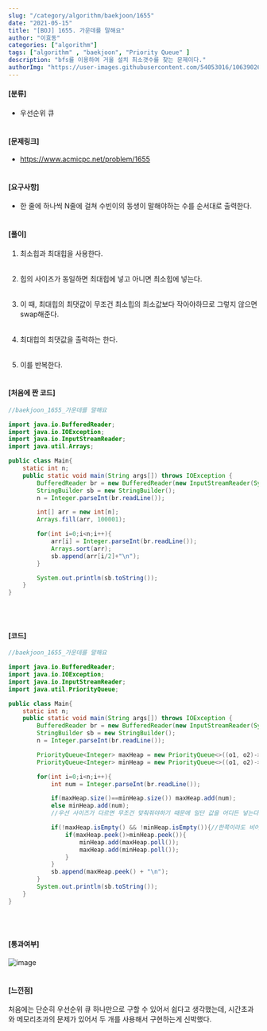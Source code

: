 ```yaml
---
slug: "/category/algorithm/baekjoon/1655"
date: "2021-05-15"
title: "[BOJ] 1655. 가운데를 말해요"
author: "이효동"
categories: ["algorithm"]
tags: ["algorithm" , "baekjoon", "Priority Queue" ]
description: "bfs를 이용하여 거울 설치 최소갯수를 찾는 문제이다."
authorImg: "https://user-images.githubusercontent.com/54053016/106390261-d4693200-642a-11eb-8ac8-eb8203cf74b9.png"
---
```



#### [분류]
- 우선순위 큐
<br><br>

#### [문제링크]
- https://www.acmicpc.net/problem/1655
<br><br>


#### [요구사항]
- 한 줄에 하나씩 N줄에 걸쳐 수빈이의 동생이 말해야하는 수를 순서대로 출력한다.<br><br> 

#### [풀이]

1. 최소힙과 최대힙을 사용한다.<br><br>

2. 힙의 사이즈가 동일하면 최대힙에 넣고 아니면 최소힙에 넣는다.<br><br>

3. 이 때, 최대힙의 최댓값이 무조건 최소힙의 최소값보다 작아야하므로 그렇지 않으면 swap해준다.<br><br>

4. 최대힙의 최댓값을 출력하는 한다.<br><br>

5. 이를 반복한다.<br><br>


#### [처음에 짠 코드]
```java
//baekjoon_1655_가운데를 말해요

import java.io.BufferedReader;
import java.io.IOException;
import java.io.InputStreamReader;
import java.util.Arrays;

public class Main{
    static int n;
    public static void main(String args[]) throws IOException {
        BufferedReader br = new BufferedReader(new InputStreamReader(System.in));
        StringBuilder sb = new StringBuilder();
        n = Integer.parseInt(br.readLine());

        int[] arr = new int[n];
        Arrays.fill(arr, 100001);

        for(int i=0;i<n;i++){
            arr[i] = Integer.parseInt(br.readLine());
            Arrays.sort(arr);
            sb.append(arr[i/2]+"\n");
        }

        System.out.println(sb.toString());
    }
}
```
<br><br>

#### [코드]
```java
//baekjoon_1655_가운데를 말해요

import java.io.BufferedReader;
import java.io.IOException;
import java.io.InputStreamReader;
import java.util.PriorityQueue;

public class Main{
    static int n;
    public static void main(String args[]) throws IOException {
        BufferedReader br = new BufferedReader(new InputStreamReader(System.in));
        StringBuilder sb = new StringBuilder();
        n = Integer.parseInt(br.readLine());

        PriorityQueue<Integer> maxHeap = new PriorityQueue<>((o1, o2)->o2-o1);
        PriorityQueue<Integer> minHeap = new PriorityQueue<>((o1, o2)->o1-o2);

        for(int i=0;i<n;i++){
            int num = Integer.parseInt(br.readLine());

            if(maxHeap.size()==minHeap.size()) maxHeap.add(num);
            else minHeap.add(num);
            //우선 사이즈가 다르면 무조건 맞춰줘야하기 때문에 일단 값을 어디든 넣는다.

            if(!maxHeap.isEmpty() && !minHeap.isEmpty()){//한쪽이라도 비어있으면 안된다.
                if(maxHeap.peek()>minHeap.peek()){
                    minHeap.add(maxHeap.poll());
                    maxHeap.add(minHeap.poll());
                }
            }
            sb.append(maxHeap.peek() + "\n");
        }
        System.out.println(sb.toString());
    }
}
```
<br><br>

#### [통과여부]
![image](https://user-images.githubusercontent.com/54053016/118353616-19f8d780-b5a2-11eb-84ba-9a88898e3ec3.png)
<br><br>

#### [느낀점]
처음에는 단순히 우선순위 큐 하나만으로 구할 수 있어서 쉽다고 생각했는데, 시간초과와 메모리초과의 문제가 있어서 두 개를 사용해서 구현하는게 신박했다.